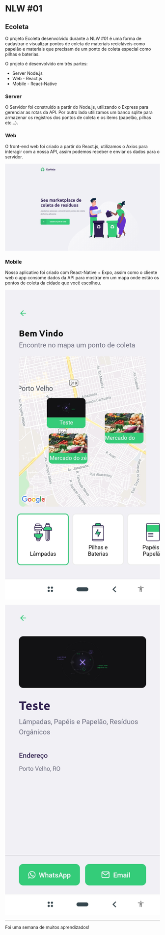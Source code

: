 # NLW #01

## Ecoleta

O projeto Ecoleta desenvolvido durante a NLW #01 é uma forma de cadastrar e visualizar pontos de coleta de materiais recicláveis como papelão e materiais que precisam de um ponto de coleta especial como pilhas e baterias.

O projeto é desenvolvido em três partes: 

- Server Node.js
- Web - React.js
- Mobile - React-Native

### Server

O Servidor foi construído a partir do Node.js, utilizando o Express para gerenciar as rotas da API. Por outro lado utilizamos um banco sqlite para armazenar os registros dos pontos de coleta e os items (papelão, pilhas etc...).

### Web

O front-end web foi criado a partir do React.js, utilizamos o Axios para interagir com a nossa API, assim podemos receber e enviar os dados para o servidor.

![readme_files/Untitled.png](readme_files/Untitled.png)

### Mobile

Nosso aplicativo foi criado com React-Native + Expo, assim como o cliente web o app consome dados da API para mostrar em um mapa onde estão os pontos de coleta da cidade que você escolheu.

![readme_files/Screenshot_2020-06-06-12-33-43-547_host.exp.exponent.jpg](readme_files/Screenshot_2020-06-06-12-33-43-547_host.exp.exponent.jpg)

![readme_files/Screenshot_2020-06-06-12-33-51-616_host.exp.exponent.jpg](readme_files/Screenshot_2020-06-06-12-33-51-616_host.exp.exponent.jpg)

--------------------------------------------------------------------------------------------------------------------------

Foi uma semana de muitos aprendizados!
